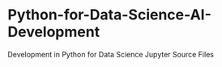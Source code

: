 # Python-for-Data-Science-AI-Development
Development in Python for Data Science Jupyter Source Files
